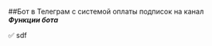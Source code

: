 ##Бот в Телеграм с системой оплаты подписок на канал                                                
***Функции бота***

:white_check_mark: sdf


